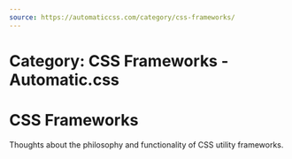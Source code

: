 ```yaml
---
source: https://automaticcss.com/category/css-frameworks/
---
```


# Category: CSS Frameworks - Automatic.css

# CSS Frameworks

Thoughts about the philosophy and functionality of CSS utility frameworks.

